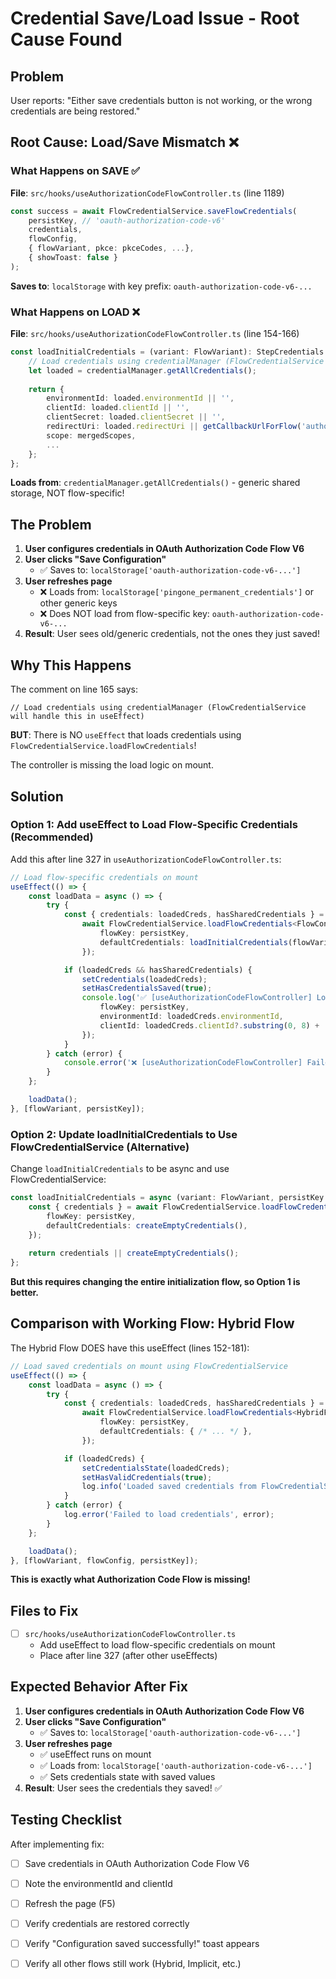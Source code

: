 # Credential Save/Load Issue - Root Cause Found

## Problem
User reports: "Either save credentials button is not working, or the wrong credentials are being restored."

## Root Cause: Load/Save Mismatch ❌

### What Happens on SAVE ✅
**File**: `src/hooks/useAuthorizationCodeFlowController.ts` (line 1189)

```typescript
const success = await FlowCredentialService.saveFlowCredentials(
    persistKey, // 'oauth-authorization-code-v6'
    credentials,
    flowConfig,
    { flowVariant, pkce: pkceCodes, ...},
    { showToast: false }
);
```

**Saves to**: `localStorage` with key prefix: `oauth-authorization-code-v6-...`

### What Happens on LOAD ❌
**File**: `src/hooks/useAuthorizationCodeFlowController.ts` (line 154-166)

```typescript
const loadInitialCredentials = (variant: FlowVariant): StepCredentials => {
    // Load credentials using credentialManager (FlowCredentialService will handle this in useEffect)
    let loaded = credentialManager.getAllCredentials();
    
    return {
        environmentId: loaded.environmentId || '',
        clientId: loaded.clientId || '',
        clientSecret: loaded.clientSecret || '',
        redirectUri: loaded.redirectUri || getCallbackUrlForFlow('authorization-code'),
        scope: mergedScopes,
        ...
    };
};
```

**Loads from**: `credentialManager.getAllCredentials()` - generic shared storage, NOT flow-specific!

## The Problem

1. **User configures credentials in OAuth Authorization Code Flow V6**
2. **User clicks "Save Configuration"**
   - ✅ Saves to: `localStorage['oauth-authorization-code-v6-...']`
3. **User refreshes page**
   - ❌ Loads from: `localStorage['pingone_permanent_credentials']` or other generic keys
   - ❌ Does NOT load from flow-specific key: `oauth-authorization-code-v6-...`
4. **Result**: User sees old/generic credentials, not the ones they just saved!

## Why This Happens

The comment on line 165 says:
```
// Load credentials using credentialManager (FlowCredentialService will handle this in useEffect)
```

**BUT**: There is NO `useEffect` that loads credentials using `FlowCredentialService.loadFlowCredentials`!

The controller is missing the load logic on mount.

## Solution

### Option 1: Add useEffect to Load Flow-Specific Credentials (Recommended)

Add this after line 327 in `useAuthorizationCodeFlowController.ts`:

```typescript
// Load flow-specific credentials on mount
useEffect(() => {
    const loadData = async () => {
        try {
            const { credentials: loadedCreds, hasSharedCredentials } = 
                await FlowCredentialService.loadFlowCredentials<FlowConfig>({
                    flowKey: persistKey,
                    defaultCredentials: loadInitialCredentials(flowVariant),
                });

            if (loadedCreds && hasSharedCredentials) {
                setCredentials(loadedCreds);
                setHasCredentialsSaved(true);
                console.log('✅ [useAuthorizationCodeFlowController] Loaded flow-specific credentials', {
                    flowKey: persistKey,
                    environmentId: loadedCreds.environmentId,
                    clientId: loadedCreds.clientId?.substring(0, 8) + '...',
                });
            }
        } catch (error) {
            console.error('❌ [useAuthorizationCodeFlowController] Failed to load credentials', error);
        }
    };

    loadData();
}, [flowVariant, persistKey]);
```

### Option 2: Update loadInitialCredentials to Use FlowCredentialService (Alternative)

Change `loadInitialCredentials` to be async and use FlowCredentialService:

```typescript
const loadInitialCredentials = async (variant: FlowVariant, persistKey: string): Promise<StepCredentials> => {
    const { credentials } = await FlowCredentialService.loadFlowCredentials<FlowConfig>({
        flowKey: persistKey,
        defaultCredentials: createEmptyCredentials(),
    });
    
    return credentials || createEmptyCredentials();
};
```

**But this requires changing the entire initialization flow, so Option 1 is better.**

## Comparison with Working Flow: Hybrid Flow

The Hybrid Flow DOES have this useEffect (lines 152-181):

```typescript
// Load saved credentials on mount using FlowCredentialService
useEffect(() => {
    const loadData = async () => {
        try {
            const { credentials: loadedCreds, hasSharedCredentials } = 
                await FlowCredentialService.loadFlowCredentials<HybridFlowConfig>({
                    flowKey: persistKey,
                    defaultCredentials: { /* ... */ },
                });

            if (loadedCreds) {
                setCredentialsState(loadedCreds);
                setHasValidCredentials(true);
                log.info('Loaded saved credentials from FlowCredentialService');
            }
        } catch (error) {
            log.error('Failed to load credentials', error);
        }
    };

    loadData();
}, [flowVariant, flowConfig, persistKey]);
```

**This is exactly what Authorization Code Flow is missing!**

## Files to Fix

- [ ] `src/hooks/useAuthorizationCodeFlowController.ts`
  - Add useEffect to load flow-specific credentials on mount
  - Place after line 327 (after other useEffects)

## Expected Behavior After Fix

1. **User configures credentials in OAuth Authorization Code Flow V6**
2. **User clicks "Save Configuration"**
   - ✅ Saves to: `localStorage['oauth-authorization-code-v6-...']`
3. **User refreshes page**
   - ✅ useEffect runs on mount
   - ✅ Loads from: `localStorage['oauth-authorization-code-v6-...']`
   - ✅ Sets credentials state with saved values
4. **Result**: User sees the credentials they saved! ✅

## Testing Checklist

After implementing fix:
- [ ] Save credentials in OAuth Authorization Code Flow V6
- [ ] Note the environmentId and clientId
- [ ] Refresh the page (F5)
- [ ] Verify credentials are restored correctly
- [ ] Verify "Configuration saved successfully!" toast appears
- [ ] Verify all other flows still work (Hybrid, Implicit, etc.)

